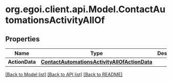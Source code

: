 
# org.egoi.client.api.Model.ContactAutomationsActivityAllOf

## Properties

Name | Type | Description | Notes
------------ | ------------- | ------------- | -------------
**ActionData** | [**ContactAutomationsActivityAllOfActionData**](ContactAutomationsActivityAllOfActionData.md) |  | [optional] 

[[Back to Model list]](../README.md#documentation-for-models)
[[Back to API list]](../README.md#documentation-for-api-endpoints)
[[Back to README]](../README.md)

